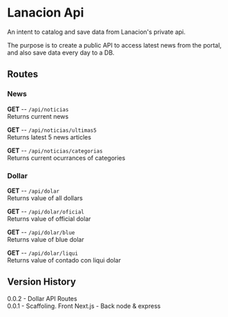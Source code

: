 # Lanacion Api

An intent to catalog and save data from Lanacion's private api.

The purpose is to create a public API to access latest news from the portal, and also save data every day to a DB.


## Routes

### News
**GET** -- `/api/noticias`  
Returns current news   

**GET** -- `/api/noticias/ultimas5`  
Returns latest 5 news articles

**GET** -- `/api/noticias/categorias`  
Returns current ocurrances of categories 

### Dollar

**GET** -- `/api/dolar`  
Returns value of all dollars  

**GET** -- `/api/dolar/oficial`  
Returns value of official dolar  

**GET** -- `/api/dolar/blue`  
Returns value of blue dolar     

**GET** -- `/api/dolar/liqui`  
Returns value of contado con liqui dolar


## Version History
0.0.2 - Dollar API Routes   
0.0.1 - Scaffoling. Front Next.js - Back node & express